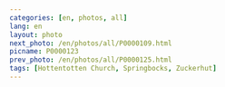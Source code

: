 ```yaml
---
categories: [en, photos, all]
lang: en
layout: photo
next_photo: /en/photos/all/P0000109.html
picname: P0000123
prev_photo: /en/photos/all/P0000125.html
tags: [Hottentotten Church, Springbocks, Zuckerhut]
---
```

